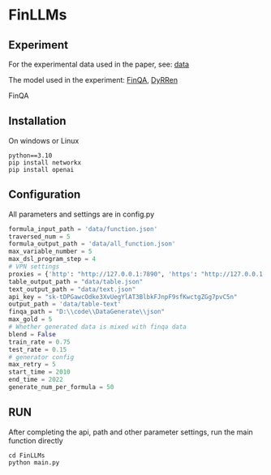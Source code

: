 # FinLLMs
## Experiment
For the experimental data used in the paper, see: 
[data](https://anonymous.4open.science/r/FinLLMs-6596/experiment-data/Readme.md)

The model used in the experiment:
[FinQA](https://github.com/czyssrs/FinQA), [DyRRen](https://github.com/nju-websoft/DyRRen)

FinQA
## Installation
On windows or Linux
```
python==3.10
pip install networkx
pip install openai
```

## Configuration
All parameters and settings are in config.py
```python
formula_input_path = 'data/function.json'
traversed_num = 5
formula_output_path = 'data/all_function.json'
max_variable_number = 5
max_dsl_program_step = 4
# VPN settings
proxies = {'http': "http://127.0.0.1:7890", 'https': "http://127.0.0.1:7890"}
table_output_path = "data/table.json"
text_output_path = "data/text.json"
api_key = "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"
output_path = 'data/table-text'
finqa_path = "D:\\code\\DataGenerate\\json"
max_gold = 5
# Whether generated data is mixed with finqa data
blend = False
train_rate = 0.75
test_rate = 0.15
# generator config
max_retry = 5
start_time = 2010
end_time = 2022
generate_num_per_formula = 50
```
## RUN
After completing the api, path and other parameter settings, run the main function directly
```commandline
cd FinLLMs
python main.py
```